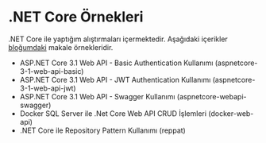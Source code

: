 # .NET Core Örnekleri
.NET Core ile yaptığım alıştırmaları içermektedir. Aşağıdaki içerikler [bloğumdaki](https://msuzen.blogspot.com/) makale örnekleridir.

 - ASP.NET Core 3.1 Web API - Basic Authentication Kullanımı (aspnetcore-3-1-web-api-basic)
 - ASP.NET Core 3.1 Web API - JWT Authentication Kullanımı (aspnetcore-3-1-web-api-jwt)
 - ASP.NET Core 3.1 Web API - Swagger Kullanımı (aspnetcore-webapi-swagger)
 - Docker SQL Server ile .Net Core Web API CRUD İşlemleri (docker-web-api)
 - .NET Core ile Repository Pattern Kullanımı (reppat)
